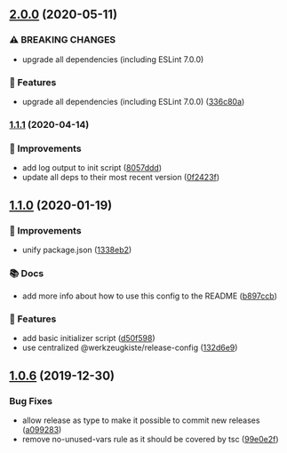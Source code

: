 ## [2.0.0](https://github.com/werkzeugkiste/eslint-config/compare/v1.1.1...v2.0.0) (2020-05-11)


### ⚠ BREAKING CHANGES

* upgrade all dependencies (including ESLint 7.0.0)

### 🧩 Features

* upgrade all dependencies (including ESLint 7.0.0) ([336c80a](https://github.com/werkzeugkiste/eslint-config/commit/336c80adcfbe49e4aab7e47d70e115400212dccb))

### [1.1.1](https://github.com/werkzeugkiste/eslint-config/compare/v1.1.0...v1.1.1) (2020-04-14)


### 💉 Improvements

* add log output to init script ([8057ddd](https://github.com/werkzeugkiste/eslint-config/commit/8057ddda52e0b2f4aaac256270a2a84de76eac0d))
* update all deps to their most recent version ([0f2423f](https://github.com/werkzeugkiste/eslint-config/commit/0f2423f9637887037f817c9896e74431d8ddeef5))

## [1.1.0](https://github.com/werkzeugkiste/eslint-config/compare/v1.0.6...v1.1.0) (2020-01-19)

### 💉 Improvements

- unify package.json ([1338eb2](https://github.com/werkzeugkiste/eslint-config/commit/1338eb25daa6f29bf2ff38eddda2645f75458547))

### 📚 Docs

- add more info about how to use this config to the README ([b897ccb](https://github.com/werkzeugkiste/eslint-config/commit/b897ccb1fb2d2a92426cc5e965d9bca4a01ae590))

### 🧩 Features

- add basic initializer script ([d50f598](https://github.com/werkzeugkiste/eslint-config/commit/d50f598b37a147b804fac449be625f15bf3237bd))
- use centralized @werkzeugkiste/release-config ([132d6e9](https://github.com/werkzeugkiste/eslint-config/commit/132d6e9f9981ac4734117a38d14925659a65f55a))

## [1.0.6](https://github.com/werkzeugkiste/eslint-config/compare/v1.0.5...v1.0.6) (2019-12-30)

### Bug Fixes

- allow release as type to make it possible to commit new releases ([a099283](https://github.com/werkzeugkiste/eslint-config/commit/a099283c7e7fc1a903423506d042a1efa8527c55))
- remove no-unused-vars rule as it should be covered by tsc ([99e0e2f](https://github.com/werkzeugkiste/eslint-config/commit/99e0e2fb048e34203af911b564abb19491c8060b))
